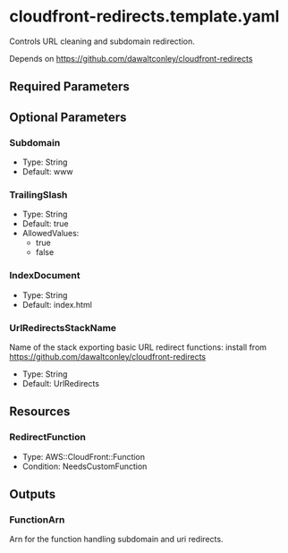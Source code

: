 # cloudfront-redirects.template.yaml

Controls URL cleaning and subdomain redirection.

Depends on https://github.com/dawaltconley/cloudfront-redirects

## Required Parameters

## Optional Parameters

### Subdomain

- Type: String
- Default: www

### TrailingSlash

- Type: String
- Default: true
- AllowedValues:
  - true
  - false

### IndexDocument

- Type: String
- Default: index.html

### UrlRedirectsStackName

Name of the stack exporting basic URL redirect functions: install from https://github.com/dawaltconley/cloudfront-redirects

- Type: String
- Default: UrlRedirects

## Resources

### RedirectFunction

- Type: AWS::CloudFront::Function
- Condition: NeedsCustomFunction

## Outputs

### FunctionArn

Arn for the function handling subdomain and uri redirects.